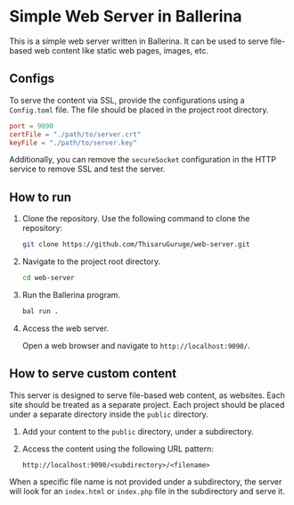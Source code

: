 # Simple Web Server in Ballerina

This is a simple web server written in Ballerina. It can be used to serve file-based web content like static web pages, images, etc.

## Configs

To serve the content via SSL, provide the configurations using a `Config.toml` file. The file should be placed in the project root directory.

```toml
port = 9090
certFile = "./path/to/server.crt"
keyFile = "./path/to/server.key"
```

Additionally, you can remove the `secureSocket` configuration in the HTTP service to remove SSL and test the server.

## How to run

1. Clone the repository.
    Use the following command to clone the repository:

    ```bash
    git clone https://github.com/ThisaruGuruge/web-server.git
    ```

2. Navigate to the project root directory.

    ```bash
    cd web-server
    ```

3. Run the Ballerina program.

    ```bash
    bal run .
    ```

4. Access the web server.

    Open a web browser and navigate to `http://localhost:9090/`.

## How to serve custom content

This server is designed to serve file-based web content, as websites. Each site should be treated as a separate project. Each project should be placed under a separate directory inside the `public` directory.

1. Add your content to the `public` directory, under a subdirectory.
2. Access the content using the following URL pattern:

    ```none
    http://localhost:9090/<subdirectory>/<filename>
    ```

When a specific file name is not provided under a subdirectory, the server will look for an `index.html` or `index.php` file in the subdirectory and serve it.
